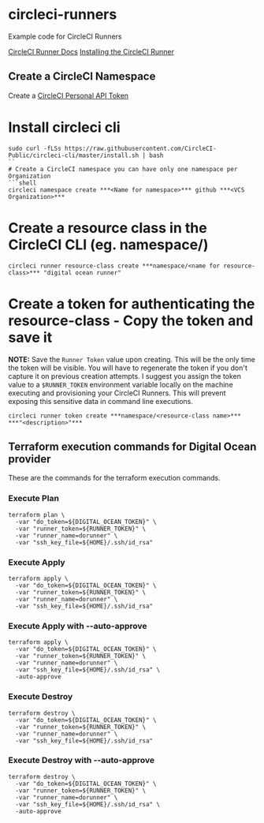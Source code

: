 # circleci-runners

Example code for CircleCI Runners

[CircleCI Runner Docs](https://circleci.com/docs/2.0/runner-overview/)
[Installing the CircleCI Runner](https://circleci.com/docs/2.0/runner-installation/index.html)

## Create a CircleCI Namespace

Create a [CircleCI Personal API Token](https://circleci.com/docs/2.0/managing-api-tokens/#creating-a-personal-api-token)

# Install circleci cli
```shell
sudo curl -fLSs https://raw.githubusercontent.com/CircleCI-Public/circleci-cli/master/install.sh | bash
``
# Create a CircleCI namespace you can have only one namespace per Organization
```shell
circleci namespace create ***<Name for namespace>*** github ***<VCS Organization>***
```

# Create a resource class in the CircleCI CLI (eg. namespace/<name for resource-class>)
```shell
circleci runner resource-class create ***namespace/<name for resource-class>*** "digital ocean runner"
```

# Create a token for authenticating the resource-class - Copy the token and save it

**NOTE:** Save the `Runner Token` value upon creating. This will be the only time the token will be visible. You will have to regenerate the token if you don't capture it on previous creation attempts. I suggest you assign the token value to a `$RUNNER_TOKEN` environment variable locally on the machine executing and provisioning your CircleCI Runners. This will prevent exposing this sensitive data in command line executions. 

```shell
circleci runner token create ***namespace/<resource-class name>*** ***"<description>"***
```

## Terraform execution commands for Digital Ocean provider

These are the commands for the terraform execution commands.

### Execute Plan
```shell
terraform plan \
  -var "do_token=${DIGITAL_OCEAN_TOKEN}" \
  -var "runner_token=${RUNNER_TOKEN}" \
  -var "runner_name=dorunner" \
  -var "ssh_key_file=${HOME}/.ssh/id_rsa"
```

### Execute Apply
```shell
terraform apply \
  -var "do_token=${DIGITAL_OCEAN_TOKEN}" \
  -var "runner_token=${RUNNER_TOKEN}" \
  -var "runner_name=dorunner" \
  -var "ssh_key_file=${HOME}/.ssh/id_rsa"
```

### Execute Apply with --auto-approve
```shell
terraform apply \
  -var "do_token=${DIGITAL_OCEAN_TOKEN}" \
  -var "runner_token=${RUNNER_TOKEN}" \
  -var "runner_name=dorunner" \
  -var "ssh_key_file=${HOME}/.ssh/id_rsa" \
  -auto-approve
```

### Execute Destroy
```shell
terraform destroy \
  -var "do_token=${DIGITAL_OCEAN_TOKEN}" \
  -var "runner_token=${RUNNER_TOKEN}" \
  -var "runner_name=dorunner" \
  -var "ssh_key_file=${HOME}/.ssh/id_rsa"
```

### Execute Destroy with --auto-approve
```shell
terraform destroy \
  -var "do_token=${DIGITAL_OCEAN_TOKEN}" \
  -var "runner_token=${RUNNER_TOKEN}" \
  -var "runner_name=dorunner" \
  -var "ssh_key_file=${HOME}/.ssh/id_rsa" \
  -auto-approve
```